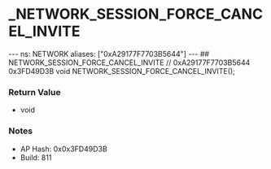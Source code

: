 # _NETWORK_SESSION_FORCE_CANCEL_INVITE

--- ns: NETWORK aliases: ["0xA29177F7703B5644"] --- ## NETWORK_SESSION_FORCE_CANCEL_INVITE  // 0xA29177F7703B5644 0x3FD49D3B void NETWORK_SESSION_FORCE_CANCEL_INVITE();

### Return Value
* void

### Notes
* AP Hash: 0x0x3FD49D3B
* Build: 811

